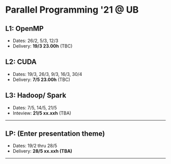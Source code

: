 # Parallel Programming '21 @ UB

## L1: OpenMP
- Dates: 26/2, 5/3, 12/3
- Delivery: **19/3 23.00h** (TBC)

## L2: CUDA
- Dates: 19/3, 26/3, 9/3, 16/3, 30/4
- Delivery: **7/5 23.00h** (TBC)

## L3: Hadoop/ Spark
- Dates: 7/5, 14/5, 21/5
- Inteview: **21/5 xx.xxh** (TBA)

---

## LP: (Enter presentation theme)
- Dates: 19/2 thru 28/5
- Delivery: **28/5 xx.xxh (TBA)**

---